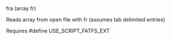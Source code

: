<span style='color:var(--vscode-symbolIcon-methodForeground);'>fra</span> (<span style='color:var(--vscode-symbolIcon-variableForeground);'>array fr</span>) 

Reads array from open file with fr (assumes tab delimited entries)

Requires #define USE_SCRIPT_FATFS_EXT